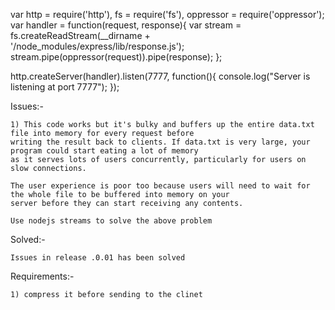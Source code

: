 
var http = require('http'),
		fs = require('fs'),
		oppressor = require('oppressor');
var handler = function(request, response){
	var stream = fs.createReadStream(__dirname + '/node_modules/express/lib/response.js');
	stream.pipe(oppressor(request)).pipe(response);
};

http.createServer(handler).listen(7777, function(){
	console.log("Server is listening at port 7777");
});

Issues:-

	1) This code works but it's bulky and buffers up the entire data.txt file into memory for every request before
	writing the result back to clients. If data.txt is very large, your program could start eating a lot of memory
	as it serves lots of users concurrently, particularly for users on slow connections.

	The user experience is poor too because users will need to wait for the whole file to be buffered into memory on your
	server before they can start receiving any contents.

	Use nodejs streams to solve the above problem

Solved:-

	Issues in release .0.01 has been solved

Requirements:-

	1) compress it before sending to the clinet

